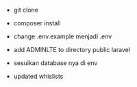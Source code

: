- git clone
- composer install
- change .env.example menjadi .env 
- add ADMINLTE to directory public laravel
- sesuikan database nya di env

- updated whislists